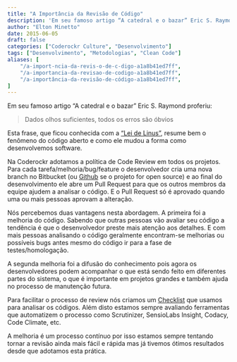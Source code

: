 ```yaml
---
title: "A Importância da Revisão de Código"
description: 'Em seu famoso artigo “A catedral e o bazar” Eric S. Raymond proferiu: "Dados olhos suficientes, todos os erros são óbvios"...'
author: "Elton Minetto"
date: 2015-06-05
draft: false
categories: ["Coderockr Culture", "Desenvolvimento"]
tags: ["Desenvolvimento", "Metodologias", "Clean Code"]
aliases: [
    "/a-import-ncia-da-revis-o-de-c-digo-a1a8b41ed7ff",
	"/a-importancia-da-revisao-de-codigo-a1a8b41ed7ff",
	"/a-importância-da-revisão-de-código-a1a8b41ed7ff",
]
---
```


Em seu famoso artigo “A catedral e o bazar” Eric S. Raymond proferiu:

> Dados olhos suficientes, todos os erros são óbvios

Esta frase, que ficou conhecida com a [“Lei de Linus”](http://pt.wikipedia.org/wiki/Lei_de_Linus), resume bem o fenômeno do código aberto e como ele mudou a forma como desenvolvemos software.

Na Coderockr adotamos a política de Code Review em todos os projetos. Para cada tarefa/melhoria/bug/feature o desenvolvedor cria uma nova branch no Bitbucket (ou [Github](https://github.com/Coderockr) se o projeto for open source) e ao final do desenvolvimento ele abre um Pull Request para que os outros membros da equipe ajudem a analisar o código. E o Pull Request só é aprovado quando uma ou mais pessoas aprovam a alteração.

Nós percebemos duas vantagens nesta abordagem. A primeira foi a melhoria do código. Sabendo que outras pessoas vão avaliar seu código a tendência é que o desenvolvedor preste mais atenção aos detalhes. E com mais pessoas analisando o código geralmente encontram-se melhorias ou possíveis bugs antes mesmo do código ir para a fase de testes/homologação.

A segunda melhoria foi a difusão do conhecimento pois agora os desenvolvedores podem acompanhar o que está sendo feito em diferentes partes do sistema, o que é importante em projetos grandes e também ajuda no processo de manutenção futura.

Para facilitar o processo de review nós criamos um [Checklist](https://github.com/Coderockr/CodeReview) que usamos para analisar os códigos. Além disto estamos sempre avaliando ferramentas que automatizem o processo como Scrutinizer, SensioLabs Insight, Codacy, Code Climate, etc.

A melhoria é um processo contínuo por isso estamos sempre tentando tornar a revisão ainda mais fácil e rápida mas já tivemos ótimos resultados desde que adotamos esta prática.
